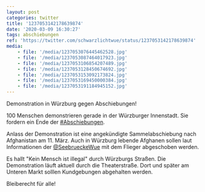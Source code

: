 ```yaml
---
layout: post
categories: twitter
title: '1237053142178639874'
date: '2020-03-09 16:30:27'
tags: abschiebungen
ref: 'https://twitter.com/schwarzlichtwue/status/1237053142178639874'
media:
    - file: '/media/1237053076445462528.jpg'
    - file: '/media/1237053087464017923.jpg'
    - file: '/media/1237053106854207489.jpg'
    - file: '/media/1237053128450674692.jpg'
    - file: '/media/1237053153092173824.jpg'
    - file: '/media/1237053169450000384.jpg'
    - file: '/media/1237053191184945152.jpg'
---
```

Demonstration in Würzburg gegen Abschiebungen!



100 Menschen demonstrieren gerade in der Würzburger Innenstadt. Sie fordern ein Ende der [#Abschiebungen](/t/abschiebungen). 



Anlass der Demonstration ist eine angekündigte Sammelabschiebung nach Afghanistan am 11. März. 
Auch in Würzburg lebende Afghanen sollen laut Informationen der [@SeebrueckeWue](https://twitter.com/SeebrueckeWue) mit dem Flieger abgeschoben werden.



Es hallt "Kein Mensch ist illegal" durch Würzburgs Straßen. 
Die Demonstration läuft aktuell durch die Theaterstraße. Dort und später am Unteren Markt solllen Kundgebungen abgehalten werden.



Bleiberecht für alle!